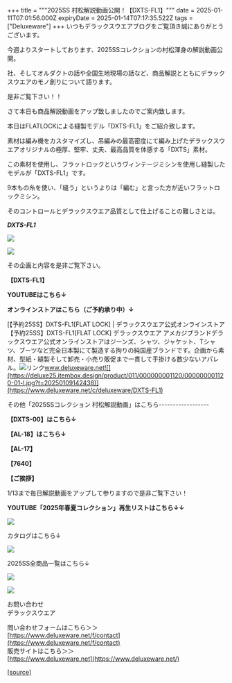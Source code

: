 +++
title = """2025SS 村松解説動画公開！【DXTS-FL1】"""
date = 2025-01-11T07:01:56.000Z
expiryDate = 2025-01-14T07:17:35.522Z
tags = ["Deluxeware"]
+++
いつもデラックスウエアブログをご覧頂き誠にありがとうございます。

今週よりスタートしております、2025SSコレクションの村松渾身の解説動画公開。

社、そしてオルダクトの話や全国生地現場の話など、商品解説とともにデラックスウエアのモノ創りについて語ります。

是非ご覧下さい！！

さて本日も商品解説動画をアップ致しましたのでご案内致します。

本日はFLATLOCKによる縫製モデル「DXTS-FL1」をご紹介致します。

素材は編み機をカスタマイズし、吊編みの最高密度にて編み上げたデラックスウエアオリジナルの極厚、堅牢、丈夫、最高品質を体感する「DXTS」素材。

この素材を使用し、フラットロックというヴィンテージミシンを使用し縫製したモデルが「DXTS-FL1」です。

9本もの糸を使い、「縫う」というよりは「編む」と言った方が近いフラットロックミシン。

そのコントロールとデラックスウエア品質として仕上げることの難しさとは。

_**DXTS-FL1**_

[![](https://stat.ameba.jp/user_images/20250110/16/deluxeware/da/71/j/o0800122215531618549.jpg)](https://stat.ameba.jp/user_images/20250110/16/deluxeware/da/71/j/o0800122215531618549.jpg)

[![](https://stat.ameba.jp/user_images/20250110/16/deluxeware/63/44/j/o0800094415531618570.jpg)](https://stat.ameba.jp/user_images/20250110/16/deluxeware/63/44/j/o0800094415531618570.jpg)

その企画と内容を是非ご覧下さい。

**【DXTS-FL1】**

**YOUTUBEはこちら↓**

**オンラインストアはこちら（ご予約承り中）↓**

[【予約25SS】DXTS-FL1\[FLAT LOCK\] | デラックスウエア公式オンラインストア【予約25SS】DXTS-FL1\[FLAT LOCK\] デラックスウエア アメカジブランドデラックスウエア公式オンラインストアはジーンズ、シャツ、ジャケット、Tシャツ、ブーツなど完全日本製にて製造する拘りの純国産ブランドです。企画から素材、型紙・縫製そして卸売・小売り販促まで一貫して手掛ける数少ないアパレル。![リンク](https://c.stat100.ameba.jp/ameblo/symbols/v3.20.0/svg/gray/editor_link.svg)www.deluxeware.net![](https://deluxe25.itembox.design/product/011/000000001120/000000001120-01-l.jpg?t=20250109142438)](https://www.deluxeware.net/c/deluxeware/DXTS-FL1)

その他「2025SSコレクション 村松解説動画」はこちら------------------

**【DXTS-00】はこちら↓**

**【AL-18】はこちら↓**

**【AL-17】**

**【7640】**

**【ご挨拶】**

1/13まで毎日解説動画をアップして参りますので是非ご覧下さい！

**YOUTUBE「2025年春夏コレクション」再生リストはこちら↓↓**

**[![](https://stat.ameba.jp/user_images/20250108/16/deluxeware/ac/cf/j/o1200050015530951038.jpg)](https://www.youtube.com/playlist?list=PLmcuUjZ67rhnclr762_W-zDg7FyyrNvqF)**

カタログはこちら↓

[![](https://stat.ameba.jp/user_images/20250108/16/deluxeware/cb/46/j/o1200050015530950986.jpg)](https://www.deluxeware.net/c/deluxeware/catalog)

2025SS全商品一覧はこちら↓

[![](https://stat.ameba.jp/user_images/20250108/16/deluxeware/5f/e5/j/o1200050015530951033.jpg)](https://www.deluxeware.net/c/2025SSreserve)

[![](https://stat.ameba.jp/user_images/20240315/15/deluxeware/04/7f/j/o0800026015413271803.jpg?caw=800)](https://www.instagram.com/deluxeware/?hl=ja)

お問い合わせ  
デラックスウエア

問い合わせフォームはこちら＞＞  
[https://www.deluxeware.net/f/contact](https://www.deluxeware.net/f/contact)  
販売サイトはこちら＞＞  
[https://www.deluxeware.net](https://www.deluxeware.net/)

[[source]](https://ameblo.jp/deluxeware/entry-12881895372.html)
